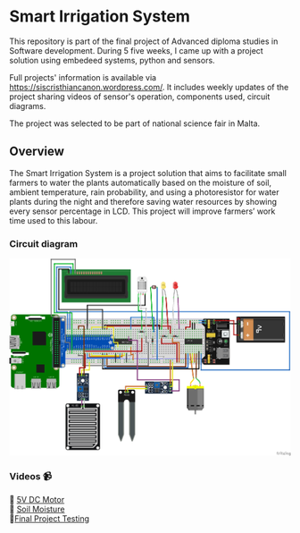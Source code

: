# Smart Irrigation System

This repository is part of the final project of Advanced diploma studies in Software development.
During 5 five weeks, I came up with a project solution using embedeed systems, python and sensors. 

Full projects' information is available via https://siscristhiancanon.wordpress.com/. It includes weekly updates of the project sharing videos of sensor's operation, components used, circuit diagrams.

The project was selected to be part of  national science fair in Malta. 

## Overview
The Smart Irrigation System is a project solution that aims to facilitate small farmers to water the plants automatically based on the moisture of soil, ambient temperature, rain probability, and using a photoresistor for water plants during the night and therefore saving water resources by showing every sensor percentage in LCD. This project will improve farmers’ work time used to this labour.

### Circuit diagram 
![CircuitDiagram](./resources/finalCircuit.webp)

 
### Videos :video_camera:
:battery: [5V DC Motor](https://youtu.be/QEIF5RqSYGQ)<br>
:cactus: [Soil Moisture](https://youtu.be/ukuF3xT2OrU)<br>
:checkered_flag:[Final Project Testing](https://youtu.be/HzY8GzEWSyE)

